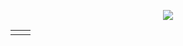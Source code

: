 <p align="center">
  <img src="https://github.com/GizmoOAO/GizmoOAO/blob/master/images/7b2240130b4f6982.jpg">
</p>

<table>
<tr>
<td valign="top" width="50%">

<!-- waka-box start -->
<!-- waka-box end -->
</td>
<td valign="top" width="50%">

<!-- steam-box start -->
<!-- steam-box end -->
</td>
</tr>
</table>